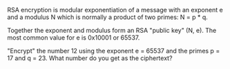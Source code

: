 RSA encryption is modular exponentiation of a message with an exponent e and a modulus N which is normally a product of two primes: N = p * q.

Together the exponent and modulus form an RSA "public key" (N, e). The most common value for e is 0x10001 or 65537.

"Encrypt" the number 12 using the exponent e = 65537 and the primes p = 17 and q = 23. What number do you get as the ciphertext? 